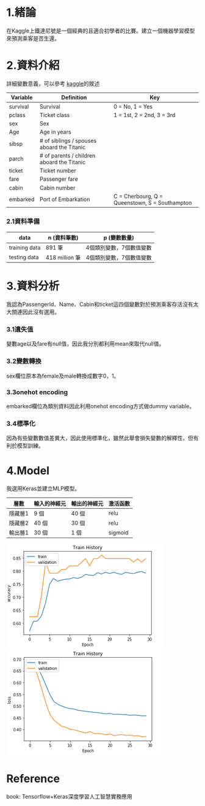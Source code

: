 # 1.緒論
在Kaggle上鐵達尼號是一個經典的且適合初學者的比賽。建立一個機器學習模型來預測乘客是否生還。

# 2.資料介紹

詳細變數意義，可以參考 [kaggle](https://www.kaggle.com/c/titanic/data)的敘述

|Variable|Definition|Key|
|---------|--------|---|
|survival|Survival|	0 = No, 1 = Yes|
|pclass|Ticket class|	1 = 1st, 2 = 2nd, 3 = 3rd|
|sex|Sex| |
|Age|	Age in years|	|
|sibsp|	# of siblings / spouses aboard the Titanic| |
|parch|	# of parents / children aboard the Titanic| |
|ticket|Ticket number| |
|fare|Passenger fare| |
|cabin|Cabin number| |
|embarked|Port of Embarkation|C = Cherbourg, Q = Queenstown, S = Southampton|

### 2.1資料準備
|data|n (資料筆數)|p (變數數量)|
|------|---------|-------|
|training data|891 筆|4個類別變數，7個數值變數|
|testing data|418 million 筆|4個類別變數，7個數值變數|

# 3.資料分析

我認為PassengerId、Name、Cabin和ticket這四個變數對於預測乘客存活沒有太大關連因此沒有選用。

### 3.1遺失值
變數age以及fare有null值，因此我分別都利用mean來取代null值。

### 3.2變數轉換
sex欄位原本為female及male轉換成數字0，1。

### 3.3onehot encoding
embarked欄位為類別資料因此利用onehot encoding方式做dummy variable。

### 3.4標準化
因為有些變數數值差異大，因此使用標準化，雖然此舉會損失變數的解釋性，但有利於模型訓練。

# 4.Model
我選用Keras並建立MLP模型。

|層數|輸入的神經元|輸出的神經元|激活函數|
|---|--------|---------|----------|
|隱藏層1|9 個|40 個|relu|
|隱藏層2|40 個|30 個|relu|
|輸出層1|30 個|1 個|sigmoid|

![image](https://github.com/HsingCheng/Kggle_Tainic/blob/master/accuracy.PNG)
![image](https://github.com/HsingCheng/Kggle_Tainic/blob/master/loss.PNG)

# Reference
book: Tensorflow+Keras深度學習人工智慧實務應用

